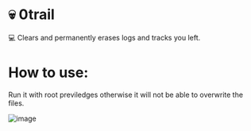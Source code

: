 # 💀 0trail

💻 Clears and permanently erases logs and tracks you left. 

<h1>How to use: </h1>

Run it with root previledges otherwise it will not be able to overwrite the files.

![image](https://user-images.githubusercontent.com/92758195/147104683-28f645a1-dacf-4762-a2c9-c4435546bc4a.png)

